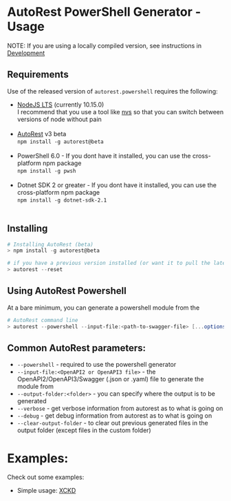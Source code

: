# AutoRest PowerShell Generator - Usage

NOTE: If you are using a locally compiled version, see instructions in [Development](./development)

## Requirements

Use of the released version of `autorest.powershell` requires the following:

- [NodeJS LTS](https://nodejs.org) (currently 10.15.0) <br> I recommend that you use a tool like [nvs](https://github.com/jasongin/nvs) so that you can switch between versions of node without pain <br>&nbsp;
- [AutoRest](https://aka.ms/autorest) v3 beta <br> `npm install -g autorest@beta ` <br>&nbsp;
- PowerShell 6.0 - If you dont have it installed, you can use the cross-platform npm package <br> `npm install -g pwsh` <br>&nbsp;
- Dotnet SDK 2 or greater - If you dont have it installed, you can use the cross-platform npm package <br> `npm install -g dotnet-sdk-2.1 ` <br>&nbsp;

## Installing 

``` powershell
# Installing AutoRest (beta)
> npm install -g autorest@beta

# if you have a previous version installed (or want it to pull the latest version), reset the autorest plugins
> autorest --reset
```


## Using AutoRest Powershell

At a bare minimum, you can generate a powershell module from the 
``` powershell
# AutoRest command line
> autorest --powershell --input-file:<path-to-swagger-file> [...options]
```

## Common AutoRest parameters:

- `--powershell` - required to use the powershell generator
- `--input-file:<OpenAPI2 or OpenAPI3 file>` - the OpenAPI2/OpenAPI3/Swagger (.json or .yaml) file to generate the module from
- `--output-folder:<folder>` - you can specify where the output is to be generated
- `--verbose`  - get verbose information from autorest as to what is going on
- `--debug` - get debug information from autorest as to what is going on
- `--clear-output-folder` - to clear out previous generated files in the output folder (except files in the custom folder)


# Examples:

Check out some examples:
 - Simple usage: [XCKD](./usage-simple) 

